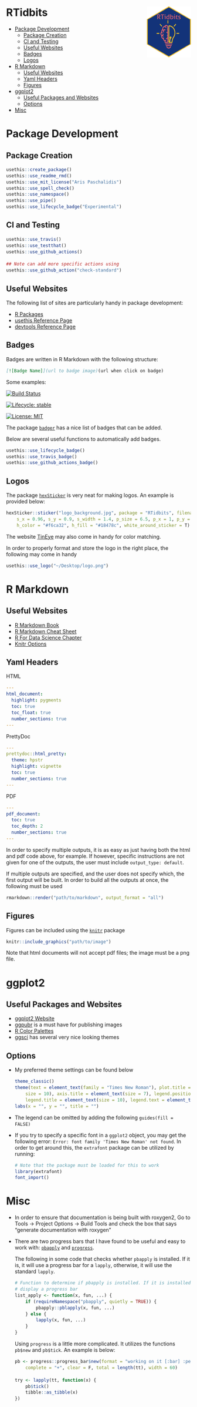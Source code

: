 RTidbits
<a href='https://github.com/arisp99/RTidbits'><img src='logo.png' align="right" height="139" /></a>
================

  - [Package Development](#package-development)
      - [Package Creation](#package-creation)
      - [CI and Testing](#ci-and-testing)
      - [Useful Websites](#useful-websites)
      - [Badges](#badges)
      - [Logos](#logos)
  - [R Markdown](#r-markdown)
      - [Useful Websites](#useful-websites-1)
      - [Yaml Headers](#yaml-headers)
      - [Figures](#figures)
  - [ggplot2](#ggplot2)
      - [Useful Packages and Websites](#useful-packages-and-websites)
      - [Options](#options)
  - [Misc](#misc)

<!-- Code for Website -->

<!-- ```{r, echo = F} -->

<!-- htmltools::img(src = knitr::image_uri("logo.png"),  -->

<!--                alt = 'logo',  -->

<!--                style = 'position:absolute; top:0; right:0; height:130px; padding:10px;') -->

<!-- ``` -->

# Package Development

## Package Creation

``` r
usethis::create_package()
usethis::use_readme_rmd()
usethis::use_mit_license("Aris Paschalidis")
usethis::use_spell_check()
usethis::use_namespace()
usethis::use_pipe()
usethis::use_lifecycle_badge("Experimental")
```

## CI and Testing

``` r
usethis::use_travis()
usethis::use_testthat()
usethis::use_github_actions()

## Note can add more specific actions using
usethis::use_github_action("check-standard")
```

## Useful Websites

The following list of sites are particularly handy in package
development:

  - [R Packages](http://r-pkgs.had.co.nz/)
  - [usethis Reference
    Page](https://usethis.r-lib.org/reference/index.html)
  - [devtools Reference
    Page](https://devtools.r-lib.org/reference/index.html)

## Badges

Badges are written in R Markdown with the following structure:

``` markdown
[![Badge Name]](url to badge image)(url when click on badge)
```

Some examples:

[![Build
Status](https://travis-ci.com/arisp99/CAvaccines.svg?branch=master)](https://travis-ci.com/arisp99/CAvaccines)

<!-- [![R build status](https://github.com/OJWatson/coiaf/workflows/R-CMD-check/badge.svg)](https://github.com/OJWatson/coiaf/actions) -->

[![Lifecycle:
stable](https://img.shields.io/badge/lifecycle-stable-brightgreen.svg)](https://www.tidyverse.org/lifecycle/#stable)

[![License:
MIT](https://img.shields.io/badge/License-MIT-yellow.svg)](https://opensource.org/licenses/MIT)

The package [`badger`](https://github.com/GuangchuangYu/badger) has a
nice list of badges that can be added.

Below are several useful functions to automatically add badges.

``` r
usethis::use_lifecycle_badge()
usethis::use_travis_badge()
usethis::use_github_actions_badge()
```

## Logos

The package [`hexSticker`](https://github.com/GuangchuangYu/hexSticker)
is very neat for making logos. An example is provided below:

``` r
hexSticker::sticker("logo_background.jpg", package = "RTidbits", filename = "logo.png", 
    s_x = 0.96, s_y = 0.9, s_width = 1.4, p_size = 6.5, p_x = 1, p_y = 1.6, p_color = "#ed7980", 
    h_color = "#f6ca32", h_fill = "#18478c", white_around_sticker = T)
```

The website [TinEye](https://labs.tineye.com/color/) may also come in
handy for color matching.

In order to properly format and store the logo in the right place, the
following may come in handy

``` r
usethis::use_logo("~/Desktop/logo.png")
```

# R Markdown

## Useful Websites

  - [R Markdown Book](https://bookdown.org/yihui/rmarkdown/)
  - [R Markdown Cheat
    Sheet](https://rstudio.com/wp-content/uploads/2015/02/rmarkdown-cheatsheet.pdf)
  - [R For Data Science
    Chapter](https://r4ds.had.co.nz/r-markdown.html#introduction-18)
  - [Knitr Options](https://yihui.org/knitr/options/)

## Yaml Headers

HTML

``` yaml
---
html_document:
  highlight: pygments
  toc: true
  toc_float: true
  number_sections: true
---
```

PrettyDoc

``` yaml
---
prettydoc::html_pretty:
  theme: hpstr
  highlight: vignette
  toc: true
  number_sections: true
---
```

PDF

``` yaml
---
pdf_document:
  toc: true
  toc_depth: 2
  number_sections: true
---
```

In order to specify multiple outputs, it is as easy as just having both
the html and pdf code above, for example. If however, specific
instructions are not given for one of the outputs, the user must include
`output_type: default`.

If multiple outputs are specified, and the user does not specify which,
the first output will be built. In order to build all the outputs at
once, the following must be used

``` r
rmarkdown::render("path/to/markdown", output_format = "all")
```

## Figures

Figures can be included using the [`knitr`](https://yihui.org/knitr/)
package

``` r
knitr::include_graphics("path/to/image")
```

Note that html documents will not accept pdf files; the image must be a
png file.

# ggplot2

## Useful Packages and Websites

  - [ggplot2 Website](https://ggplot2.tidyverse.org/)
  - [ggpubr](https://github.com/kassambara/ggpubr) is a must have for
    publishing images
  - [R Color
    Palettes](https://www.datanovia.com/en/blog/top-r-color-palettes-to-know-for-great-data-visualization/)
  - [ggsci](https://github.com/nanxstats/ggsci) has several very nice
    looking themes

## Options

  - My preferred theme settings can be found below
    
    ``` r
    theme_classic()
    theme(text = element_text(family = "Times New Roman"), plot.title = element_text(hjust = 0.5, 
        size = 10), axis.title = element_text(size = 7), legend.position = "bottom", 
        legend.title = element_text(size = 10), legend.text = element_text(size = 8))
    labs(x = "", y = "", title = "")
    ```

  - The legend can be omitted by adding the following `guides(fill =
    FALSE)`

  - If you try to specify a specific font in a `ggplot2` object, you may
    get the following error: `Error: font family 'Times New Roman' not
    found`. In order to get around this, the `extrafont` package can be
    utilized by running:
    
    ``` r
    # Note that the package must be loaded for this to work
    library(extrafont)
    font_import()
    ```

# Misc

  - In order to ensure that documentation is being built with roxygen2,
    Go to Tools -\> Project Options -\> Build Tools and check the box
    that says “generate documentation with roxygen”

  - There are two progress bars that I have found to be useful and easy
    to work with: [`pbapply`](https://github.com/psolymos/pbapply) and
    [`progress`](https://github.com/r-lib/progress).
    
    The following in some code that checks whether `pbapply` is
    installed. If it is, it will use a progress bar for a `lapply`,
    otherwise, it will use the standard `lapply`.
    
    ``` r
    # Function to determine if pbapply is installed. If it is installed, it will
    # display a progress bar
    list_apply <- function(x, fun, ...) {
        if (requireNamespace("pbapply", quietly = TRUE)) {
            pbapply::pblapply(x, fun, ...)
        } else {
            lapply(x, fun, ...)
        }
    }
    ```
    
    Using `progress` is a little more complicated. It utilizes the
    functions `pb$new` and `pb$tick`. An example is below:
    
    ``` r
    pb <- progress::progress_bar$new(format = "working on it [:bar] :percent eta :eta", 
        complete = "+", clear = F, total = length(tt), width = 60)
    
    try <- lapply(tt, function(x) {
        pb$tick()
        tibble::as_tibble(x)
    })
    ```
